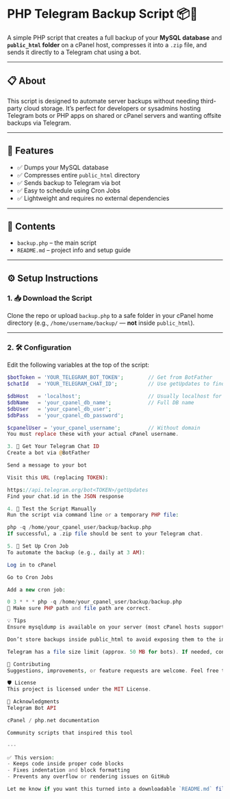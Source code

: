 # PHP Telegram Backup Script 📦🤖

A simple PHP script that creates a full backup of your **MySQL database** and **`public_html` folder** on a cPanel host, compresses it into a `.zip` file, and sends it directly to a Telegram chat using a bot.

---

## 📋 About

This script is designed to automate server backups without needing third-party cloud storage. It’s perfect for developers or sysadmins hosting Telegram bots or PHP apps on shared or cPanel servers and wanting offsite backups via Telegram.

---

## 🚀 Features

- ✅ Dumps your MySQL database  
- ✅ Compresses entire `public_html` directory  
- ✅ Sends backup to Telegram via bot  
- ✅ Easy to schedule using Cron Jobs  
- ✅ Lightweight and requires no external dependencies  

---

## 📁 Contents

- `backup.php` – the main script  
- `README.md` – project info and setup guide  

---

## ⚙️ Setup Instructions

### 1. 📥 Download the Script

Clone the repo or upload `backup.php` to a safe folder in your cPanel home directory (e.g., `/home/username/backup/` — **not** inside `public_html`).

---

### 2. 🛠️ Configuration

Edit the following variables at the top of the script:

```php
$botToken = 'YOUR_TELEGRAM_BOT_TOKEN';        // Get from BotFather
$chatId   = 'YOUR_TELEGRAM_CHAT_ID';          // Use getUpdates to find your ID

$dbHost   = 'localhost';                      // Usually localhost for cPanel
$dbName   = 'your_cpanel_db_name';            // Full DB name
$dbUser   = 'your_cpanel_db_user';
$dbPass   = 'your_cpanel_db_password';

$cpanelUser = 'your_cpanel_username';         // Without domain
You must replace these with your actual cPanel username.

3. 💬 Get Your Telegram Chat ID
Create a bot via @BotFather

Send a message to your bot

Visit this URL (replacing TOKEN):

https://api.telegram.org/bot<TOKEN>/getUpdates
Find your chat.id in the JSON response

4. 🧪 Test the Script Manually
Run the script via command line or a temporary PHP file:

php -q /home/your_cpanel_user/backup/backup.php
If successful, a .zip file should be sent to your Telegram chat.

5. 📅 Set Up Cron Job
To automate the backup (e.g., daily at 3 AM):

Log in to cPanel

Go to Cron Jobs

Add a new cron job:

0 3 * * * php -q /home/your_cpanel_user/backup/backup.php
📌 Make sure PHP path and file path are correct.

💡 Tips
Ensure mysqldump is available on your server (most cPanel hosts support it).

Don’t store backups inside public_html to avoid exposing them to the internet.

Telegram has a file size limit (approx. 50 MB for bots). If needed, consider excluding large folders or splitting files.

🤝 Contributing
Suggestions, improvements, or feature requests are welcome. Feel free to fork this repo or open issues.

🛡️ License
This project is licensed under the MIT License.

🙏 Acknowledgments
Telegram Bot API

cPanel / php.net documentation

Community scripts that inspired this tool

---

✅ This version:
- Keeps code inside proper code blocks
- Fixes indentation and block formatting
- Prevents any overflow or rendering issues on GitHub

Let me know if you want this turned into a downloadable `README.md` file.
